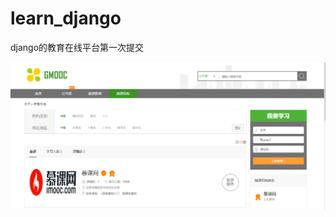 # learn_django
django的教育在线平台第一次提交


![image](http://github.com/asiyuan/learn_django/raw/master/images/first.png)
